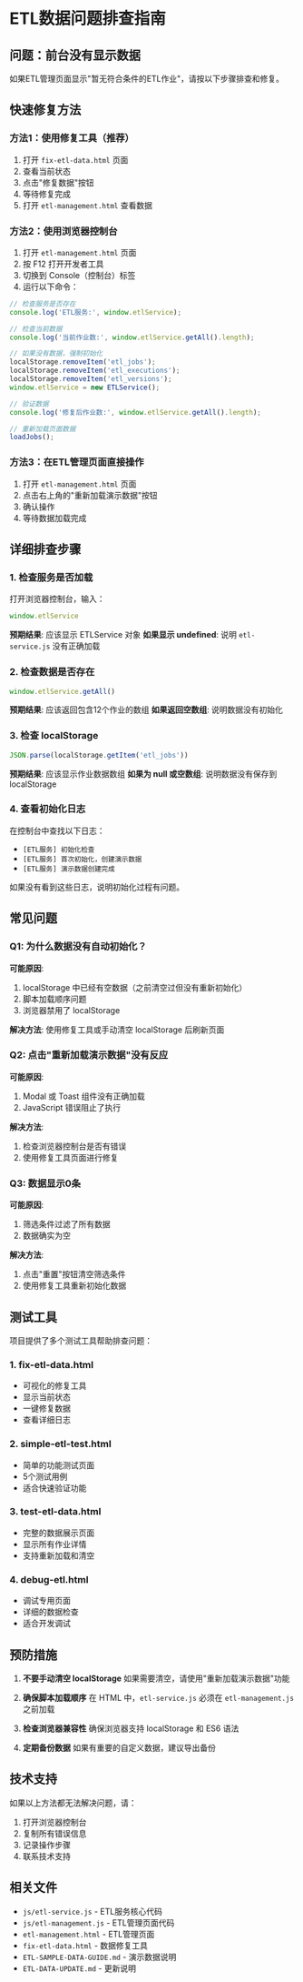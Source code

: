 # ETL数据问题排查指南

## 问题：前台没有显示数据

如果ETL管理页面显示"暂无符合条件的ETL作业"，请按以下步骤排查和修复。

## 快速修复方法

### 方法1：使用修复工具（推荐）

1. 打开 `fix-etl-data.html` 页面
2. 查看当前状态
3. 点击"修复数据"按钮
4. 等待修复完成
5. 打开 `etl-management.html` 查看数据

### 方法2：使用浏览器控制台

1. 打开 `etl-management.html` 页面
2. 按 F12 打开开发者工具
3. 切换到 Console（控制台）标签
4. 运行以下命令：

```javascript
// 检查服务是否存在
console.log('ETL服务:', window.etlService);

// 检查当前数据
console.log('当前作业数:', window.etlService.getAll().length);

// 如果没有数据，强制初始化
localStorage.removeItem('etl_jobs');
localStorage.removeItem('etl_executions');
localStorage.removeItem('etl_versions');
window.etlService = new ETLService();

// 验证数据
console.log('修复后作业数:', window.etlService.getAll().length);

// 重新加载页面数据
loadJobs();
```

### 方法3：在ETL管理页面直接操作

1. 打开 `etl-management.html` 页面
2. 点击右上角的"重新加载演示数据"按钮
3. 确认操作
4. 等待数据加载完成

## 详细排查步骤

### 1. 检查服务是否加载

打开浏览器控制台，输入：
```javascript
window.etlService
```

**预期结果**: 应该显示 ETLService 对象
**如果显示 undefined**: 说明 `etl-service.js` 没有正确加载

### 2. 检查数据是否存在

```javascript
window.etlService.getAll()
```

**预期结果**: 应该返回包含12个作业的数组
**如果返回空数组**: 说明数据没有初始化

### 3. 检查 localStorage

```javascript
JSON.parse(localStorage.getItem('etl_jobs'))
```

**预期结果**: 应该显示作业数据数组
**如果为 null 或空数组**: 说明数据没有保存到 localStorage

### 4. 查看初始化日志

在控制台中查找以下日志：
- `[ETL服务] 初始化检查`
- `[ETL服务] 首次初始化，创建演示数据`
- `[ETL服务] 演示数据创建完成`

如果没有看到这些日志，说明初始化过程有问题。

## 常见问题

### Q1: 为什么数据没有自动初始化？

**可能原因**:
1. localStorage 中已经有空数据（之前清空过但没有重新初始化）
2. 脚本加载顺序问题
3. 浏览器禁用了 localStorage

**解决方法**:
使用修复工具或手动清空 localStorage 后刷新页面

### Q2: 点击"重新加载演示数据"没有反应

**可能原因**:
1. Modal 或 Toast 组件没有正确加载
2. JavaScript 错误阻止了执行

**解决方法**:
1. 检查浏览器控制台是否有错误
2. 使用修复工具页面进行修复

### Q3: 数据显示0条

**可能原因**:
1. 筛选条件过滤了所有数据
2. 数据确实为空

**解决方法**:
1. 点击"重置"按钮清空筛选条件
2. 使用修复工具重新初始化数据

## 测试工具

项目提供了多个测试工具帮助排查问题：

### 1. fix-etl-data.html
- 可视化的修复工具
- 显示当前状态
- 一键修复数据
- 查看详细日志

### 2. simple-etl-test.html
- 简单的功能测试页面
- 5个测试用例
- 适合快速验证功能

### 3. test-etl-data.html
- 完整的数据展示页面
- 显示所有作业详情
- 支持重新加载和清空

### 4. debug-etl.html
- 调试专用页面
- 详细的数据检查
- 适合开发调试

## 预防措施

1. **不要手动清空 localStorage**
   如果需要清空，请使用"重新加载演示数据"功能

2. **确保脚本加载顺序**
   在 HTML 中，`etl-service.js` 必须在 `etl-management.js` 之前加载

3. **检查浏览器兼容性**
   确保浏览器支持 localStorage 和 ES6 语法

4. **定期备份数据**
   如果有重要的自定义数据，建议导出备份

## 技术支持

如果以上方法都无法解决问题，请：

1. 打开浏览器控制台
2. 复制所有错误信息
3. 记录操作步骤
4. 联系技术支持

## 相关文件

- `js/etl-service.js` - ETL服务核心代码
- `js/etl-management.js` - ETL管理页面代码
- `etl-management.html` - ETL管理页面
- `fix-etl-data.html` - 数据修复工具
- `ETL-SAMPLE-DATA-GUIDE.md` - 演示数据说明
- `ETL-DATA-UPDATE.md` - 更新说明
